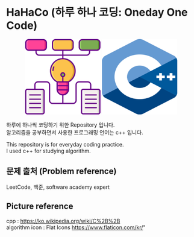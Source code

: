 # HaHaCo (하루 하나 코딩: Oneday One Code)  

<p align="center"> 
<img src="./image/algorithm.png" width="200" height="200">
<img src="./image/cpppicture.png" width="200" height="200">
</p>

하루에 하나씩 코딩하기 위한 Repository 입니다.  
알고리즘을 공부하면서 사용한 프로그래밍 언어는 c++ 입니다.  

This repository is for everyday coding practice.  
I used c++ for studying algorithm.  

## 문제 출처 (Problem reference)
LeetCode, 백준, software academy expert  

## Picture reference  
cpp : https://ko.wikipedia.org/wiki/C%2B%2B  
algorithm icon : Flat Icons https://www.flaticon.com/kr/"  